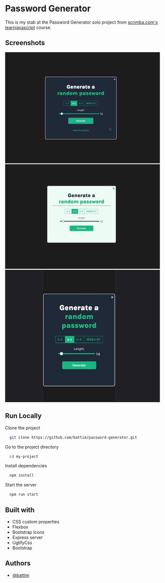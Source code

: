 
# Password Generator

This is my stab at the Password Generator solo project from [scrimba.com's learnjavascript](https://scrimba.com/learn/learnjavascript) course.


## Screenshots

![Screenshot](./screenshot.jpg) ![Lightmode](./screenshot-lightmode.jpg) ![Responsive](./screenshot-responsive.jpg)


## Run Locally

Clone the project

```bash
  git clone https://github.com/battim/password-generator.git
```

Go to the project directory

```bash
  cd my-project
```

Install dependencies

```bash
  npm install
```

Start the server

```bash
  npm run start
```


## Built with

- CSS custom properties
- Flexbox
- Bootstrap Icons
- Express server
- UglifyCss
- Bootstrap


## Authors

- [@battim](https://www.github.com/battim)

